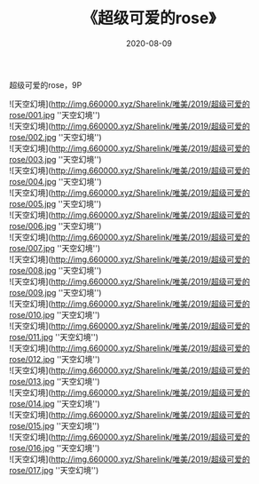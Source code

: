 ﻿---
layout: post
title:  《超级可爱的rose》
date:   2020-08-09
img: http://img.660000.xyz/Sharelink/唯美/2019/超级可爱的rose/000.jpg
categories: [美女, 清纯, 唯美]
---

超级可爱的rose，9P



![天空幻境](http://img.660000.xyz/Sharelink/唯美/2019/超级可爱的rose/001.jpg ''天空幻境'') <br>
![天空幻境](http://img.660000.xyz/Sharelink/唯美/2019/超级可爱的rose/002.jpg ''天空幻境'') <br>
![天空幻境](http://img.660000.xyz/Sharelink/唯美/2019/超级可爱的rose/003.jpg ''天空幻境'') <br>
![天空幻境](http://img.660000.xyz/Sharelink/唯美/2019/超级可爱的rose/004.jpg ''天空幻境'') <br>
![天空幻境](http://img.660000.xyz/Sharelink/唯美/2019/超级可爱的rose/005.jpg ''天空幻境'') <br>
![天空幻境](http://img.660000.xyz/Sharelink/唯美/2019/超级可爱的rose/006.jpg ''天空幻境'') <br>
![天空幻境](http://img.660000.xyz/Sharelink/唯美/2019/超级可爱的rose/007.jpg ''天空幻境'') <br>
![天空幻境](http://img.660000.xyz/Sharelink/唯美/2019/超级可爱的rose/008.jpg ''天空幻境'') <br>
![天空幻境](http://img.660000.xyz/Sharelink/唯美/2019/超级可爱的rose/009.jpg ''天空幻境'') <br>
![天空幻境](http://img.660000.xyz/Sharelink/唯美/2019/超级可爱的rose/010.jpg ''天空幻境'') <br>
![天空幻境](http://img.660000.xyz/Sharelink/唯美/2019/超级可爱的rose/011.jpg ''天空幻境'') <br>
![天空幻境](http://img.660000.xyz/Sharelink/唯美/2019/超级可爱的rose/012.jpg ''天空幻境'') <br>
![天空幻境](http://img.660000.xyz/Sharelink/唯美/2019/超级可爱的rose/013.jpg ''天空幻境'') <br>
![天空幻境](http://img.660000.xyz/Sharelink/唯美/2019/超级可爱的rose/014.jpg ''天空幻境'') <br>
![天空幻境](http://img.660000.xyz/Sharelink/唯美/2019/超级可爱的rose/015.jpg ''天空幻境'') <br>
![天空幻境](http://img.660000.xyz/Sharelink/唯美/2019/超级可爱的rose/016.jpg ''天空幻境'') <br>
![天空幻境](http://img.660000.xyz/Sharelink/唯美/2019/超级可爱的rose/017.jpg ''天空幻境'') <br>